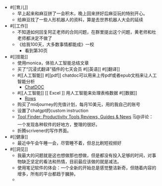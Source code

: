 - #[[育儿]]
    - 早上起来和麻豆拼了一会积木，晚上回来拼好后麻豆玩的特别开心。
    - 给麻豆找了一些人形机器人的资料，算是去世界机器人大会的延续
- #[[工作]]
    - 不知道如何回复阿正老师的合同问题，在群里提出这个问题，黄老师和杜老师都决定不做了
    - 《给我100天，大多数事情都能成》一校
        - 看到第30页
- #[[技能]]
    - 使用monica，体验人工智能总结文章
    - 买了“沉浸式翻译”插件的七天会员  #[[英语]] #[[翻译]]
    - #[[人工智能]] #[[pdf]] chatdoc可以用来上传pdf或者epub文档来让人工智能分析
        - [ChatDOC](https://chatdoc.com/chatdoc/#/chat/58d35f20-b1e7-4ca8-98f1-b6ec547dab0e)
    - #[[人工智能]] [[ Excel ]] 用人工智能来处理表格数据 #[[数据]]
        - [Rows](https://rows.com/hawkeye-7b406f5a)
    - 购买了midjourney的充值计划，每月10美元，用的我自己的账号
    - 设置了chatgpt的custom instruction
    - [Tool Finder: Productivity Tools Reviews, Guides & News](https://toolfinder.co/) 🗒@评论： 一个发现各种软件的好地方，整理的很好。
    - 折腾scrivener的写作界面。
- #[[健康]]
    - 最近中午会午睡一会，尽管睡不着，但总比刷短视频好
- #[[洞见]]
    - 我最大的问题就是这也想做那也想做，但是都没有投入足够的时间，对事物缺乏坚定的看法和热情，目前最应该做的就是减法。
    - 使用笔记软件的体会：一个全新的开始总是感觉整洁新奇，但随着内容的增多，所有的平台都趋于臃肿。
    - 
